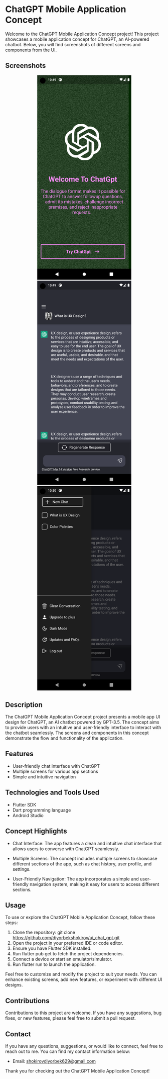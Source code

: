 # ChatGPT Mobile Application Concept

Welcome to the ChatGPT Mobile Application Concept project! This project showcases a mobile application concept for ChatGPT, an AI-powered chatbot. Below, you will find screenshots of different screens and components from the UI.

## Screenshots

<p align="center">
  <img src="https://github.com/saidjohn/chatggptui/blob/master/assets/images/ui_screenshots/Screenshot_1685771390.png" width="300" alt="Page 1">
  <img src="https://github.com/saidjohn/chatggptui/blob/master/assets/images/ui_screenshots/Screenshot_1685771400.png" width="300" alt="Page 2">
  <img src="https://github.com/saidjohn/chatggptui/blob/master/assets/images/ui_screenshots/Screenshot_1685771405.png" width="300" alt="Drawer 2">
</p>

## Description

The ChatGPT Mobile Application Concept project presents a mobile app UI design for ChatGPT, an AI chatbot powered by GPT-3.5. The concept aims to provide users with an intuitive and user-friendly interface to interact with the chatbot seamlessly. The screens and components in this concept demonstrate the flow and functionality of the application.

## Features

- User-friendly chat interface with ChatGPT
- Multiple screens for various app sections
- Simple and intuitive navigation


## Technologies and Tools Used

- Flutter SDK
- Dart programming language
- Android Studio

## Concept Highlights

- Chat Interface: The app features a clean and intuitive chat interface that allows users to converse with ChatGPT seamlessly.

- Multiple Screens: The concept includes multiple screens to showcase different sections of the app, such as chat history, user profile, and settings.

- User-Friendly Navigation: The app incorporates a simple and user-friendly navigation system, making it easy for users to access different sections.


## Usage

To use or explore the ChatGPT Mobile Application Concept, follow these steps:

1. Clone the repository: git clone https://github.com/diyorbekshokirov/ui_chat_gpt.git
2. Open the project in your preferred IDE or code editor.
3. Ensure you have Flutter SDK installed.
4. Run flutter pub get to fetch the project dependencies.
5. Connect a device or start an emulator/simulator.
6. Run flutter run to launch the application.

Feel free to customize and modify the project to suit your needs. You can enhance existing screens, add new features, or experiment with different UI designs.

## Contributions

Contributions to this project are welcome. If you have any suggestions, bug fixes, or new features, please feel free to submit a pull request.


## Contact

If you have any questions, suggestions, or would like to connect, feel free to reach out to me. You can find my contact information below:

- Email: [shokirovdiyorbek629@gmail.com](mailto:shokirovdiyorbek629@gmail.com)

Thank you for checking out the ChatGPT Mobile Application Concept!
